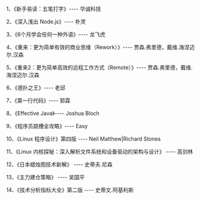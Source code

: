 1、《新手易读：五笔打字》---- 华诚科技

2、《深入浅出 Node.js》---- 朴灵

3、《6个月学会任何一种外语》---- 龙飞虎

4、《重来：更为简单有效的商业思维（Rework）》---- 贾森.弗里德，戴维.海涅迈尔.汉森

5、《重来2：更为简单高效的远程工作方式（Remote）》---- 贾森.弗里德，戴维.海涅迈尔.汉森

6、《德扑之王》---- 老邱

7、《第一行代码》---- 郭霖

8、《Effective Java》---- Joshua Bloch

9、《程序员跳槽全攻略》---- Easy

10、《Linux 程序设计》第四版 ---- Neil Matthew|Richard Stones

11、《Linux 内核探秘：深入解析文件系统和设备驱动的架构与设计》 ---- 高剑林

12、《日本蜡烛图技术新解》 ---- 史蒂夫.尼森

13、《主力建仓策略》 ---- 吴国平

14、《技术分析指标大全》第二版 ---- 史蒂文.阿基利斯